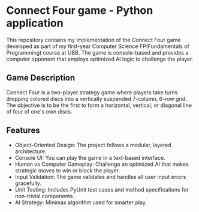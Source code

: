 # Connect Four game - Python application

This repository contains my implementation of the Connect Four game developed as part of my first-year Computer Science FP(Fundamentals of Programming) course at UBB. The game is console-based and provides a computer opponent that employs optimized AI logic to challenge the player.

## Game Description
Connect Four is a two-player strategy game where players take turns dropping colored discs into a vertically suspended 7-column, 6-row grid. The objective is to be the first to form a horizontal, vertical, or diagonal line of four of one's own discs.

## Features
- Object-Oriented Design: The project follows a modular, layered architecture.
- Console UI: You can play the game in a text-based interface.
- Human vs Computer Gameplay: Challenge an optimized AI that makes strategic moves to win or block the player.
- Input Validation: The game validates and handles all user input errors gracefully.
- Unit Testing: Includes PyUnit test cases and method specifications for non-trivial components.
- AI Strategy: Minimax algorithm used for smarter play.

